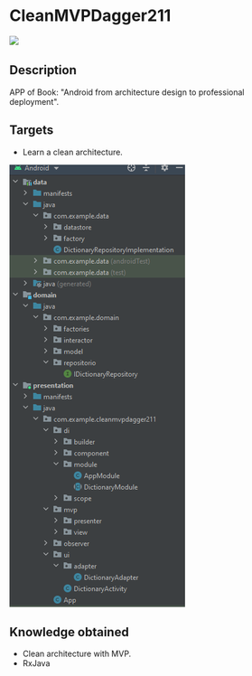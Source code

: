 # CleanMVPDagger211
<img  src="https://www.marcombo.com/wp-content/uploads/2018/11/9788426726490.jpg"/>

## Description
APP of Book: "Android from architecture design to professional deployment".

## Targets
* Learn a clean architecture.
<img src="./clean.png"/>

## Knowledge obtained
* Clean architecture with MVP.
* RxJava


